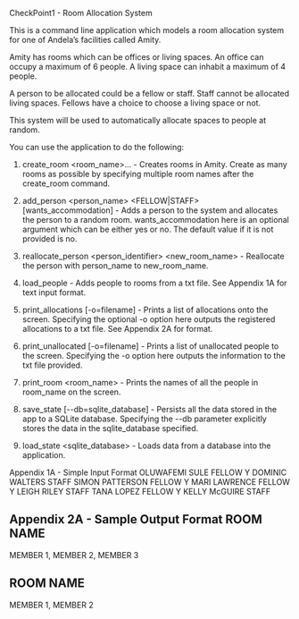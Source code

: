 CheckPoint1 - Room Allocation System

This is a command line application which models a room allocation system for one of Andela’s facilities called Amity.

Amity has rooms which can be offices or living spaces. An office can occupy a maximum of 6 people. A living space can inhabit a maximum of 4 people.

A person to be allocated could be a fellow or staff. Staff cannot be allocated living spaces. Fellows have a choice to choose a living space or not.

This system will be used to automatically allocate spaces to people at random.

You can use the application to do the following:

1. create_room <room_name>... - Creates rooms in Amity. Create as many rooms as possible by specifying multiple room names after the create_room command.

2. add_person <person_name> <FELLOW|STAFF> [wants_accommodation] - Adds a person to the system and allocates the person to a random room. wants_accommodation here is an optional argument which can be either yes or no. The default value if it is not provided is no.

3. reallocate_person <person_identifier> <new_room_name> - Reallocate the person with person_name to new_room_name.

4. load_people - Adds people to rooms from a txt file. See Appendix 1A for text input format.

5. print_allocations [-o=filename]  - Prints a list of allocations onto the screen. Specifying the optional   -o option here outputs the registered allocations to a txt file. See Appendix 2A for format.

6. print_unallocated [-o=filename] - Prints a list of unallocated people to the screen. Specifying the -o option here outputs the information to the txt file provided.

7. print_room <room_name> - Prints  the names of all the people in room_name on the screen.

8. save_state [--db=sqlite_database] - Persists all the data stored in the app to a SQLite database. Specifying the --db parameter explicitly stores the data in the sqlite_database specified.

9. load_state <sqlite_database> - Loads data from a database into the application.


Appendix 1A - Simple Input Format
OLUWAFEMI SULE FELLOW Y
DOMINIC WALTERS STAFF
SIMON PATTERSON FELLOW Y
MARI LAWRENCE FELLOW Y
LEIGH RILEY STAFF
TANA LOPEZ FELLOW Y
KELLY McGUIRE STAFF

Appendix 2A - Sample Output Format
ROOM NAME
-------------------------------------
MEMBER 1, MEMBER 2, MEMBER 3

ROOM NAME
-------------------------------------
MEMBER 1, MEMBER 2

